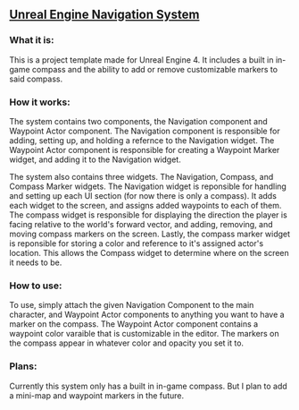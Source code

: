 ## [Unreal Engine Navigation System](https://github.com/devinbroussard/unreal-engine-navigation-system/new/main?readme=1)

### What it is:
This is a project template made for Unreal Engine 4. It includes a built in in-game compass and the ability to add or remove customizable markers to said compass.

### How it works:
The system contains two components, the Navigation component and Waypoint Actor component. The Navigation component is responsible for adding, setting up, and holding a refernce to the Navigation widget. The Waypoint Actor component is responsible for creating a Waypoint Marker widget, and adding it to the Navigation widget.

The system also contains three widgets. The Navigation, Compass, and Compass Marker widgets. The Navigation widget is reponsible for handling and setting up each UI section (for now there is only a compass). It adds each widget to the screen, and assigns added waypoints to each of them. The compass widget is responsible for displaying the direction the player is facing relative to the world's forward vector, and adding, removing, and moving compass markers on the screen. Lastly, the compass marker widget is reponsible for storing a color and reference to it's assigned actor's location. This allows the Compass widget to determine where on the screen it needs to be.

### How to use:
To use, simply attach the given Navigation Component to the main character, and Waypoint Actor components to anything you want to have a marker on the compass. The Waypoint Actor component contains a waypoint color varaible that is customizable in the editor. The markers on the compass appear in whatever color and opacity you set it to.

### Plans:
Currently this system only has a built in in-game compass. But I plan to add a mini-map and waypoint markers in the future.
